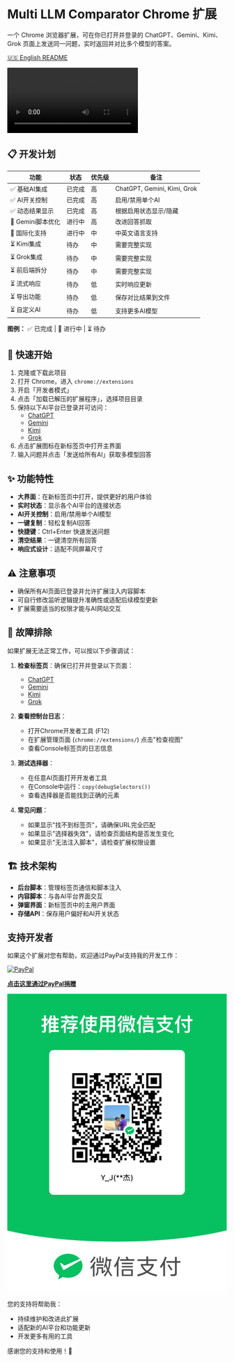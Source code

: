 # Multi LLM Comparator Chrome 扩展

一个 Chrome 浏览器扩展，可在你已打开并登录的 ChatGPT、Gemini、Kimi、Grok 页面上发送同一问题，实时返回并对比多个模型的答案。

[🇺🇸 English README](README.md)

![操作演示](https://github.com/xixiU/Multi-LLM-Comparator/raw/refs/heads/master/assets/operation.mp4)

## 📋 开发计划

| 功能 | 状态 | 优先级 | 备注 |
|------|------|--------|------|
| ✅ 基础AI集成 | 已完成 | 高 | ChatGPT, Gemini, Kimi, Grok |
| ✅ AI开关控制 | 已完成 | 高 | 启用/禁用单个AI |
| ✅ 动态结果显示 | 已完成 | 高 | 根据启用状态显示/隐藏 |
| 🔄 Gemini脚本优化 | 进行中 | 高 | 改进回答抓取 |
| 🔄 国际化支持 | 进行中 | 中 | 中英文语言支持 |
| ⏳ Kimi集成 | 待办 | 中 | 需要完整实现 |
| ⏳ Grok集成 | 待办 | 中 | 需要完整实现 |
| ⏳ 前后端拆分 | 待办 | 中 | 需要完整实现 |
| ⏳ 流式响应 | 待办 | 低 | 实时响应更新 |
| ⏳ 导出功能 | 待办 | 低 | 保存对比结果到文件 |
| ⏳ 自定义AI | 待办 | 低 | 支持更多AI模型 |

**图例：** ✅ 已完成 | 🔄 进行中 | ⏳ 待办

## 🚀 快速开始

1. 克隆或下载此项目
2. 打开 Chrome，进入 `chrome://extensions`
3. 开启「开发者模式」
4. 点击「加载已解压的扩展程序」，选择项目目录
5. 保持以下AI平台已登录并可访问：
   - [ChatGPT](https://chat.openai.com)
   - [Gemini](https://gemini.google.com)
   - [Kimi](https://kimi.moonshot.cn)
   - [Grok](https://x.com/i/grok)
6. 点击扩展图标在新标签页中打开主界面
7. 输入问题并点击「发送给所有AI」获取多模型回答

## ✨ 功能特性

- **大界面**：在新标签页中打开，提供更好的用户体验
- **实时状态**：显示各个AI平台的连接状态
- **AI开关控制**：启用/禁用单个AI模型
- **一键复制**：轻松复制AI回答
- **快捷键**：Ctrl+Enter 快速发送问题
- **清空结果**：一键清空所有回答
- **响应式设计**：适配不同屏幕尺寸

## ⚠️ 注意事项

- 确保所有AI页面已登录并允许扩展注入内容脚本
- 可自行修改监听逻辑提升准确性或适配后续模型更新
- 扩展需要适当的权限才能与AI网站交互

## 🔧 故障排除

如果扩展无法正常工作，可以按以下步骤调试：

1. **检查标签页**：确保已打开并登录以下页面：
   - [ChatGPT](https://chat.openai.com)
   - [Gemini](https://gemini.google.com)
   - [Kimi](https://kimi.moonshot.cn)
   - [Grok](https://x.com/i/grok)

2. **查看控制台日志**：
   - 打开Chrome开发者工具 (F12)
   - 在扩展管理页面 (`chrome://extensions/`) 点击"检查视图"
   - 查看Console标签页的日志信息

3. **测试选择器**：
   - 在任意AI页面打开开发者工具
   - 在Console中运行：`copy(debugSelectors())`
   - 查看选择器是否能找到正确的元素

4. **常见问题**：
   - 如果显示"找不到标签页"，请确保URL完全匹配
   - 如果显示"选择器失效"，请检查页面结构是否发生变化
   - 如果显示"无法注入脚本"，请检查扩展权限设置

## 🏗️ 技术架构

- **后台脚本**：管理标签页通信和脚本注入
- **内容脚本**：与各AI平台界面交互
- **弹窗界面**：新标签页中的主用户界面
- **存储API**：保存用户偏好和AI开关状态

## 支持开发者

如果这个扩展对您有帮助，欢迎通过PayPal支持我的开发工作：

[![PayPal](https://img.shields.io/badge/PayPal-支持开发-blue?style=for-the-badge&logo=paypal)](https://paypal.me/JackYuan674)

**[点击这里通过PayPal捐赠](https://paypal.me/JackYuan674)**

![微信捐赠](assets/wechat-qr.JPG)

您的支持将帮助我：

- 持续维护和改进此扩展
- 适配新的AI平台和功能更新
- 开发更多有用的工具

感谢您的支持和使用！🙏
